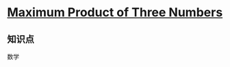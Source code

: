 # [Maximum Product of Three Numbers](https://leetcode.com/problems/maximum-product-of-three-numbers/)

## 知识点

数学
